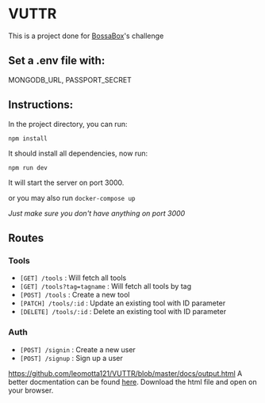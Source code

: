 # VUTTR

This is a project done for [BossaBox](https://bossabox.com)'s challenge

## Set a .env file with:

MONGODB_URL, PASSPORT_SECRET

## Instructions:

In the project directory, you can run:

`npm install`

It should install all dependencies, now run:

`npm run dev`

It will start the server on port 3000.

or you may also run `docker-compose up`

_Just make sure you don't have anything on port 3000_

## Routes

### Tools

- `[GET] /tools` : Will fetch all tools
- `[GET] /tools?tag=tagname` : Will fetch all tools by tag
- `[POST] /tools` : Create a new tool
- `[PATCH] /tools/:id` : Update an existing tool with ID parameter
- `[DELETE] /tools/:id` : Delete an existing tool with ID parameter

### Auth

- `[POST] /signin` : Create a new user
- `[POST] /signup` : Sign up a user

https://github.com/leomotta121/VUTTR/blob/master/docs/output.html
A better docmentation can be found [here](https://bossabox.com). Download the html file and open on your browser.
